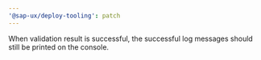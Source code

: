 ```yaml
---
'@sap-ux/deploy-tooling': patch
---
```


When validation result is successful, the successful log messages should still be printed on the console.
